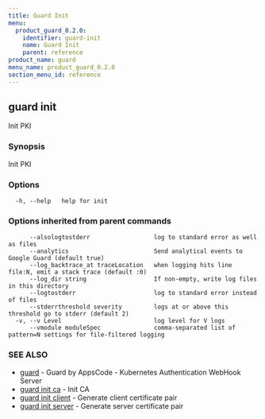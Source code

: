 ```yaml
---
title: Guard Init
menu:
  product_guard_0.2.0:
    identifier: guard-init
    name: Guard Init
    parent: reference
product_name: guard
menu_name: product_guard_0.2.0
section_menu_id: reference
---
```

## guard init

Init PKI

### Synopsis

Init PKI

### Options

```
  -h, --help   help for init
```

### Options inherited from parent commands

```
      --alsologtostderr                  log to standard error as well as files
      --analytics                        Send analytical events to Google Guard (default true)
      --log_backtrace_at traceLocation   when logging hits line file:N, emit a stack trace (default :0)
      --log_dir string                   If non-empty, write log files in this directory
      --logtostderr                      log to standard error instead of files
      --stderrthreshold severity         logs at or above this threshold go to stderr (default 2)
  -v, --v Level                          log level for V logs
      --vmodule moduleSpec               comma-separated list of pattern=N settings for file-filtered logging
```

### SEE ALSO

* [guard](/products/guard/0.2.0/reference/guard)	 - Guard by AppsCode - Kubernetes Authentication WebHook Server
* [guard init ca](/products/guard/0.2.0/reference/guard_init_ca)	 - Init CA
* [guard init client](/products/guard/0.2.0/reference/guard_init_client)	 - Generate client certificate pair
* [guard init server](/products/guard/0.2.0/reference/guard_init_server)	 - Generate server certificate pair

